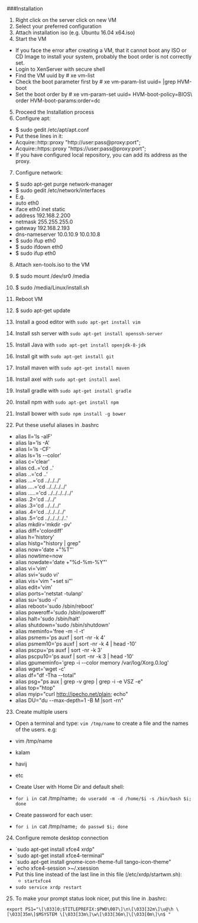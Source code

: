 ###Installation

1.	Right click on the server click on new VM
2.	Select your preferred configuration
3.	Attach installation iso (e.g. Ubuntu 16.04 x64.iso)
4.	Start the VM
 - If you face the error after creating a VM, that it cannot boot any ISO or CD Image to install your system, probably the boot order is not correctly set.
 - Login to XenServer with secure shell
 - Find the VM uuid by # xe vm-list
 - Check the boot parameter first by # xe vm-param-list uuid=<vm-uuid> |grep HVM-boot
 - Set the boot order by # xe vm-param-set uuid=<vm-uuid> HVM-boot-policy=BIOS\ order HVM-boot-params:order=dc
5.	Proceed the Installation process
6.	Configure apt:
 - $ sudo gedit /etc/apt/apt.conf
 - Put these lines in it:
 - Acquire::http::proxy "http://user:pass@proxy:port";
 - Acquire::https::proxy "https://user:pass@proxy:port";
 - If you have configured local repository, you can add its address as the proxy.
7.	Configure network:
 - $ sudo apt-get purge network-manager
 - $ sudo gedit /etc/network/interfaces
 - E.g.
 - auto eth0
 - iface eth0 inet static
 - 	address 192.168.2.200
 - 	netmask 255.255.255.0
 - 	gateway 192.168.2.193
 - 	dns-nameserver 10.0.10.9 10.0.10.8
 - $ sudo ifup eth0
 - $ sudo ifdown eth0
 - $ sudo ifup eth0

8.	Attach xen-tools.iso to the VM

9.	$ sudo mount /dev/sr0 /media

10.	$ sudo /media/Linux/install.sh

11.	Reboot VM

12.	$ sudo apt-get update

13.	Install a good editor with `sudo apt-get install vim`

14.	Install ssh server with `sudo apt-get install openssh-server` 

15.	Install Java with `sudo apt-get install openjdk-8-jdk`

16.	Install git with `sudo apt-get install git`

17.	Install maven with `sudo apt-get install maven`

18.	Install axel with `sudo apt-get install axel`

19. Install gradle with	`sudo apt-get install gradle`

20. Install npm with `sudo apt-get install npm`

21. Install bower with `sudo npm install -g bower`

22.	Put these useful aliases in .bashrc
 - alias ll='ls -alF'
 - alias la='ls -A'
 - alias l='ls -CF'
 - alias ls='ls --color'
 - alias c='clear'
 - alias cd..='cd ..'
 - alias ..='cd ..'
 - alias ...='cd ../../../'
 - alias ....='cd ../../../../'
 - alias .....='cd ../../../../../'
 - alias .2='cd ../../'
 - alias .3='cd ../../../'
 - alias .4='cd ../../../../'
 - alias .5='cd ../../../../..'
 - alias mkdir='mkdir -pv'
 - alias diff='colordiff'
 - alias h='history'
 - alias histg="history | grep"
 - alias now='date +"%T"'
 - alias nowtime=now
 - alias nowdate='date +"%d-%m-%Y"'
 - alias vi='vim'
 - alias svi='sudo vi'
 - alias vis='vim "+set si"'
 - alias edit='vim'
 - alias ports='netstat -tulanp'
 - alias su='sudo -i'
 - alias reboot='sudo /sbin/reboot'
 - alias poweroff='sudo /sbin/poweroff'
 - alias halt='sudo /sbin/halt'
 - alias shutdown='sudo /sbin/shutdown'
 - alias meminfo='free -m -l -t'
 - alias psmem='ps auxf | sort -nr -k 4'
 - alias psmem10='ps auxf | sort -nr -k 4 | head -10'
 - alias pscpu='ps auxf | sort -nr -k 3'
 - alias pscpu10='ps auxf | sort -nr -k 3 | head -10'
 - alias gpumeminfo='grep -i --color memory /var/log/Xorg.0.log'
 - alias wget='wget -c'
 - alias df="df -Tha --total"
 - alias psg="ps aux | grep -v grep | grep -i -e VSZ -e"
 - alias top="htop"
 - alias myip="curl http://ipecho.net/plain; echo"
 - alias DU="du --max-depth=1 -B M |sort -rn"

23.	Create multiple users 

 - Open a terminal and type: `vim /tmp/name` to create a file and the names of the users. e.g:
 - vim /tmp/name
 - kalam
 - havij
 - etc

 - Create User with Home Dir and default shell:
 - `for i in `cat /tmp/name`; do useradd -m -d /home/$i -s /bin/bash $i; done`

 - Create password for each user:
 - `for i in `cat /tmp/name`; do passwd $i; done`

24. Configure remote desktop connection

 - `sudo apt-get install xfce4 xrdp"
 - `sudo apt-get install xfce4-terminal"
 - `sudo apt-get install gnome-icon-theme-full tango-icon-theme"
 - `echo xfce4-session >~/.xsession
 - Put this line instead of the last line in this file (/etc/xrdp/startwm.sh):
	 - `startxfce4`
 - `sudo service xrdp restart`

25. To make your prompt status look nicer, put this line in .bashrc:
```
export PS1="\[\033]0;$TITLEPREFIX:$PWD\007\]\n\[\033[32m\]\u@\h \[\033[35m\]$MSYSTEM \[\033[33m\]\w\[\033[36m\]\[\033[0m\]\n$ "
```
